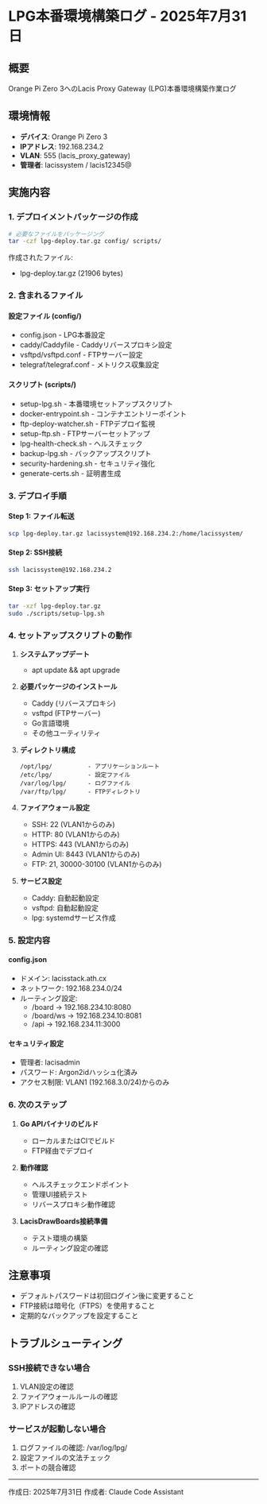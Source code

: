 # LPG本番環境構築ログ - 2025年7月31日

## 概要
Orange Pi Zero 3へのLacis Proxy Gateway (LPG)本番環境構築作業ログ

## 環境情報
- **デバイス**: Orange Pi Zero 3
- **IPアドレス**: 192.168.234.2
- **VLAN**: 555 (lacis_proxy_gateway)
- **管理者**: lacissystem / lacis12345@

## 実施内容

### 1. デプロイメントパッケージの作成
```bash
# 必要なファイルをパッケージング
tar -czf lpg-deploy.tar.gz config/ scripts/
```

作成されたファイル:
- lpg-deploy.tar.gz (21906 bytes)

### 2. 含まれるファイル

#### 設定ファイル (config/)
- config.json - LPG本番設定
- caddy/Caddyfile - Caddyリバースプロキシ設定
- vsftpd/vsftpd.conf - FTPサーバー設定
- telegraf/telegraf.conf - メトリクス収集設定

#### スクリプト (scripts/)
- setup-lpg.sh - 本番環境セットアップスクリプト
- docker-entrypoint.sh - コンテナエントリーポイント
- ftp-deploy-watcher.sh - FTPデプロイ監視
- setup-ftp.sh - FTPサーバーセットアップ
- lpg-health-check.sh - ヘルスチェック
- backup-lpg.sh - バックアップスクリプト
- security-hardening.sh - セキュリティ強化
- generate-certs.sh - 証明書生成

### 3. デプロイ手順

#### Step 1: ファイル転送
```bash
scp lpg-deploy.tar.gz lacissystem@192.168.234.2:/home/lacissystem/
```

#### Step 2: SSH接続
```bash
ssh lacissystem@192.168.234.2
```

#### Step 3: セットアップ実行
```bash
tar -xzf lpg-deploy.tar.gz
sudo ./scripts/setup-lpg.sh
```

### 4. セットアップスクリプトの動作

1. **システムアップデート**
   - apt update && apt upgrade

2. **必要パッケージのインストール**
   - Caddy (リバースプロキシ)
   - vsftpd (FTPサーバー)
   - Go言語環境
   - その他ユーティリティ

3. **ディレクトリ構成**
   ```
   /opt/lpg/          - アプリケーションルート
   /etc/lpg/          - 設定ファイル
   /var/log/lpg/      - ログファイル
   /var/ftp/lpg/      - FTPディレクトリ
   ```

4. **ファイアウォール設定**
   - SSH: 22 (VLAN1からのみ)
   - HTTP: 80 (VLAN1からのみ)
   - HTTPS: 443 (VLAN1からのみ)
   - Admin UI: 8443 (VLAN1からのみ)
   - FTP: 21, 30000-30100 (VLAN1からのみ)

5. **サービス設定**
   - Caddy: 自動起動設定
   - vsftpd: 自動起動設定
   - lpg: systemdサービス作成

### 5. 設定内容

#### config.json
- ドメイン: lacisstack.ath.cx
- ネットワーク: 192.168.234.0/24
- ルーティング設定:
  - /board → 192.168.234.10:8080
  - /board/ws → 192.168.234.10:8081
  - /api → 192.168.234.11:3000

#### セキュリティ設定
- 管理者: lacisadmin
- パスワード: Argon2idハッシュ化済み
- アクセス制限: VLAN1 (192.168.3.0/24)からのみ

### 6. 次のステップ

1. **Go APIバイナリのビルド**
   - ローカルまたはCIでビルド
   - FTP経由でデプロイ

2. **動作確認**
   - ヘルスチェックエンドポイント
   - 管理UI接続テスト
   - リバースプロキシ動作確認

3. **LacisDrawBoards接続準備**
   - テスト環境の構築
   - ルーティング設定の確認

## 注意事項

- デフォルトパスワードは初回ログイン後に変更すること
- FTP接続は暗号化（FTPS）を使用すること
- 定期的なバックアップを設定すること

## トラブルシューティング

### SSH接続できない場合
1. VLAN設定の確認
2. ファイアウォールルールの確認
3. IPアドレスの確認

### サービスが起動しない場合
1. ログファイルの確認: /var/log/lpg/
2. 設定ファイルの文法チェック
3. ポートの競合確認

---
作成日: 2025年7月31日
作成者: Claude Code Assistant